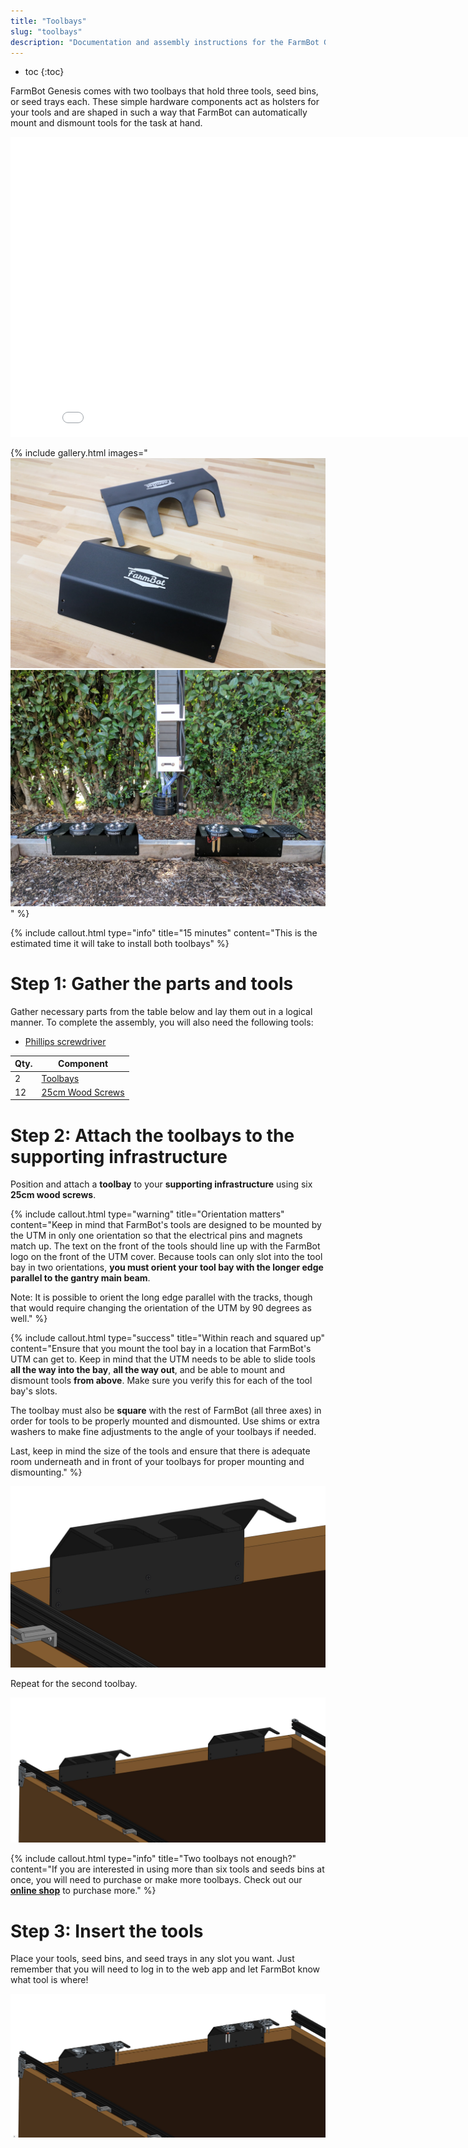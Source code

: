 ```yaml
---
title: "Toolbays"
slug: "toolbays"
description: "Documentation and assembly instructions for the FarmBot Genesis toolbays"
---
```


* toc
{:toc}

FarmBot Genesis comes with two toolbays that hold three tools, seed bins, or seed trays each. These simple hardware components act as holsters for your tools and are shaped in such a way that FarmBot can automatically mount and dismount tools for the task at hand.

<iframe class="embedly-embed" src="//cdn.embedly.com/widgets/media.html?src=https%3A%2F%2Fwww.youtube.com%2Fembed%2FvjvIB5wXmRo%3Ffeature%3Doembed&url=http%3A%2F%2Fwww.youtube.com%2Fwatch%3Fv%3DvjvIB5wXmRo&image=https%3A%2F%2Fi.ytimg.com%2Fvi%2FvjvIB5wXmRo%2Fhqdefault.jpg&key=02466f963b9b4bb8845a05b53d3235d7&type=text%2Fhtml&schema=youtube" width="854" height="480" scrolling="no" frameborder="0" allowfullscreen></iframe>

{% include gallery.html images="
![Toolbay 3.JPG](_images/Toolbay_3.JPG)
![Tools Overview.jpg](_images/Tools_Overview.jpg)
" %}

{%
include callout.html
type="info"
title="15 minutes"
content="This is the estimated time it will take to install both toolbays"
%}



# Step 1: Gather the parts and tools

Gather necessary parts from the table below and lay them out in a logical manner. To complete the assembly, you will also need the following tools:

* [Phillips screwdriver](../../Extras/bom/miscellaneous.md#phillips-screwdriver)

|Qty.                          |Component                     |
|------------------------------|------------------------------|
|2                             |[Toolbays](../../Extras/bom/plates-and-brackets.md#toolbays)
|12                            |[25cm Wood Screws](../../Extras/bom/fasteners-and-hardware.md#wood-screws)



# Step 2: Attach the toolbays to the supporting infrastructure

Position and attach a **toolbay** to your **supporting infrastructure** using six **25cm wood screws**.

{%
include callout.html
type="warning"
title="Orientation matters"
content="Keep in mind that FarmBot's tools are designed to be mounted by the UTM in only one orientation so that the electrical pins and magnets match up. The text on the front of the tools should line up with the FarmBot logo on the front of the UTM cover. Because tools can only slot into the tool bay in two orientations, **you must orient your tool bay with the longer edge parallel to the gantry main beam**.

Note: It is possible to orient the long edge parallel with the tracks, though that would require changing the orientation of the UTM by 90 degrees as well."
%}



{%
include callout.html
type="success"
title="Within reach and squared up"
content="Ensure that you mount the tool bay in a location that FarmBot's UTM can get to. Keep in mind that the UTM needs to be able to slide tools **all the way into the bay**, **all the way out**, and be able to mount and dismount tools **from above**. Make sure you verify this for each of the tool bay's slots.

The toolbay must also be **square** with the rest of FarmBot (all three axes) in order for tools to be properly mounted and dismounted. Use shims or extra washers to make fine adjustments to the angle of your toolbays if needed.

Last, keep in mind the size of the tools and ensure that there is adequate room underneath and in front of your toolbays for proper mounting and dismounting."
%}



![toolbay.JPG](_images/toolbay.JPG)

Repeat for the second toolbay.

![second toolbay.JPG](_images/second_toolbay.JPG)



{%
include callout.html
type="info"
title="Two toolbays not enough?"
content="If you are interested in using more than six tools and seeds bins at once, you will need to purchase or make more toolbays. Check out our **[online shop](https://farmbot.io/shop)** to purchase more."
%}



# Step 3: Insert the tools

Place your tools, seed bins, and seed trays in any slot you want. Just remember that you will need to log in to the web app and let FarmBot know what tool is where!

![toolbays with tools.JPG](_images/toolbays_with_tools.JPG)

